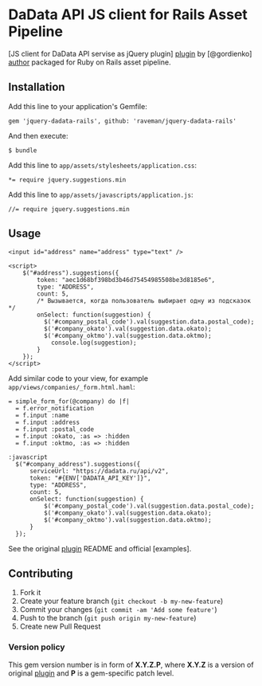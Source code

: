 DaData API JS client for Rails Asset Pipeline
=============================================

[JS client for DaData API servise as jQuery plugin] [plugin] by [@gordienko] [author] packaged for Ruby on Rails asset pipeline.

Installation
------------

Add this line to your application's Gemfile:

    gem 'jquery-dadata-rails', github: 'raveman/jquery-dadata-rails'

And then execute:

    $ bundle

Add this line to `app/assets/stylesheets/application.css`:

    *= require jquery.suggestions.min

Add this line to `app/assets/javascripts/application.js`:

    //= require jquery.suggestions.min

Usage
-----

    <input id="address" name="address" type="text" />
    
    <script>
        $("#address").suggestions({
            token: "aec1d68bf398bd3b46d75454985508be3d8185e6",
            type: "ADDRESS",
            count: 5,
            /* Вызывается, когда пользователь выбирает одну из подсказок */
            onSelect: function(suggestion) {
              $('#company_postal_code').val(suggestion.data.postal_code);
              $('#company_okato').val(suggestion.data.okato);
              $('#company_oktmo').val(suggestion.data.oktmo);
                console.log(suggestion);
            }
        });
    </script>

Аdd similar code to your view, for example `app/views/companies/_form.html.haml`:

    = simple_form_for(@company) do |f|
      = f.error_notification
      = f.input :name
      = f.input :address
      = f.input :postal_code
      = f.input :okato, :as => :hidden
      = f.input :oktmo, :as => :hidden

    :javascript
      $("#company_address").suggestions({
          serviceUrl: "https://dadata.ru/api/v2",
          token: "#{ENV['DADATA_API_KEY']}",
          type: "ADDRESS",
          count: 5,
          onSelect: function(suggestion) {
              $('#company_postal_code').val(suggestion.data.postal_code);
              $('#company_okato').val(suggestion.data.okato);
              $('#company_oktmo').val(suggestion.data.oktmo);
          }
      });


See the original [plugin] README and official [examples].

Contributing
------------

1. Fork it
2. Create your feature branch (`git checkout -b my-new-feature`)
3. Commit your changes (`git commit -am 'Add some feature'`)
4. Push to the branch (`git push origin my-new-feature`)
5. Create new Pull Request

### Version policy

This gem version number is in form of **X.Y.Z.P**, where **X.Y.Z** is a version of original [plugin] and **P** is a gem-specific patch level.

[plugin]: https://github.com/gordienko/jquery-dadata-rails
[author]: https://github.com/gordienko
